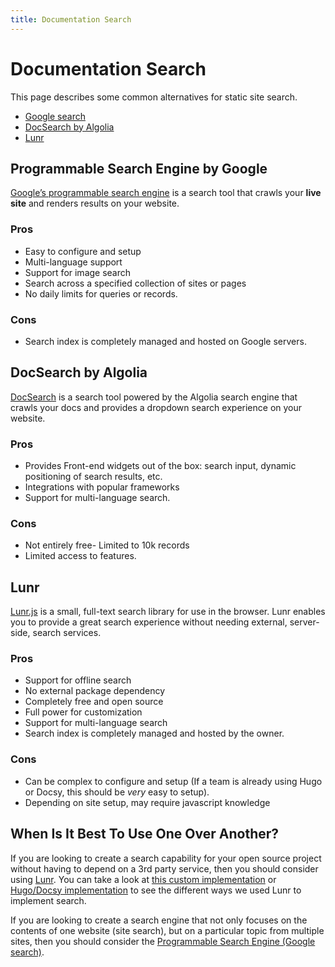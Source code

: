 ```yaml
---
title: Documentation Search
---
```


# Documentation Search

<!-- markdownlint-disable no-duplicate-heading -->

This page describes some common alternatives for static site search.

- [Google search](#programmable-search-engine-by-google)
- [DocSearch by Algolia](#docsearch-by-algolia)
- [Lunr](#lunr)

## Programmable Search Engine by Google

[Google’s programmable search engine](https://developers.google.com/custom-search/docs/overview)
is a search tool that crawls your **live site** and renders results on your
website.

### Pros

- Easy to configure and setup
- Multi-language support
- Support for image search
- Search across a specified collection of sites or pages
- No daily limits for queries or records.

### Cons

- Search index is completely managed and hosted on Google servers.

## DocSearch by Algolia

[DocSearch](https://docsearch.algolia.com/) is a search tool powered by the
Algolia search engine that crawls your docs and provides a dropdown search
experience on your website.

### Pros

- Provides Front-end widgets out of the box: search input, dynamic positioning
  of search results, etc.
- Integrations with popular frameworks
- Support for multi-language search.

### Cons

- Not entirely free- Limited to 10k records
- Limited access to features.

## Lunr

[Lunr.js](https://lunrjs.com/) is a small, full-text search library for use in
the browser. Lunr enables you to provide a great search experience without
needing external, server-side, search services.

### Pros

- Support for offline search
- No external package dependency
- Completely free and open source
- Full power for customization
- Support for multi-language search
- Search index is completely managed and hosted by the owner.

### Cons

- Can be complex to configure and setup (If a team is already using Hugo or
  Docsy, this should be _very_ easy to setup).
- Depending on site setup, may require javascript knowledge

## When Is It Best To Use One Over Another?

If you are looking to create a search capability for your open source project
without having to depend on a 3rd party service, then you should consider using
[Lunr](https://lunrjs.com/). You can take a look at
[this custom implementation](https://github.com/vitessio/website/pull/1119) or
[Hugo/Docsy implementation](https://github.com/etcd-io/website/pull/403) to see
the different ways we used Lunr to implement search.

If you are looking to create a search engine that not only focuses on the
contents of one website (site search), but on a particular topic from multiple
sites, then you should consider the
[Programmable Search Engine (Google search)](https://developers.google.com/custom-search/docs/overview).

